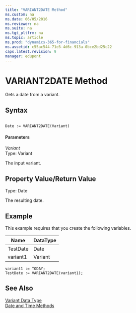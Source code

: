 ```yaml
---
title: "VARIANT2DATE Method"
ms.custom: na
ms.date: 06/05/2016
ms.reviewer: na
ms.suite: na
ms.tgt_pltfrm: na
ms.topic: article
ms.prod: "dynamics-365-for-financials"
ms.assetid: c55ac544-71e3-4d6c-913a-0bce2bd25c22
caps.latest.revision: 9
manager: edupont
---
```

# VARIANT2DATE Method
Gets a date from a variant.  

## Syntax  

```  

Date := VARIANT2DATE(Variant)  
```  

#### Parameters  
 *Variant*  
 Type: Variant  

 The input variant.  

## Property Value/Return Value  
 Type: Date  

 The resulting date.  

## Example  
 This example requires that you create the following variables.  

|Name|DataType|  
|----------|--------------|  
|TestDate|Date|  
|variant1|Variant|  

```  
variant1 := TODAY;  
TestDate := VARIANT2DATE(variant1);  
```  

## See Also  
 [Variant Data Type](Variant-Data-Type.md)   
 [Date and Time Methods](Date-and-Time-Methods.md)   
 <!--[Using COM Technologies in Microsoft Dynamics NAV](Using-COM-Technologies-in-Microsoft-Dynamics-NAV.md)-->
